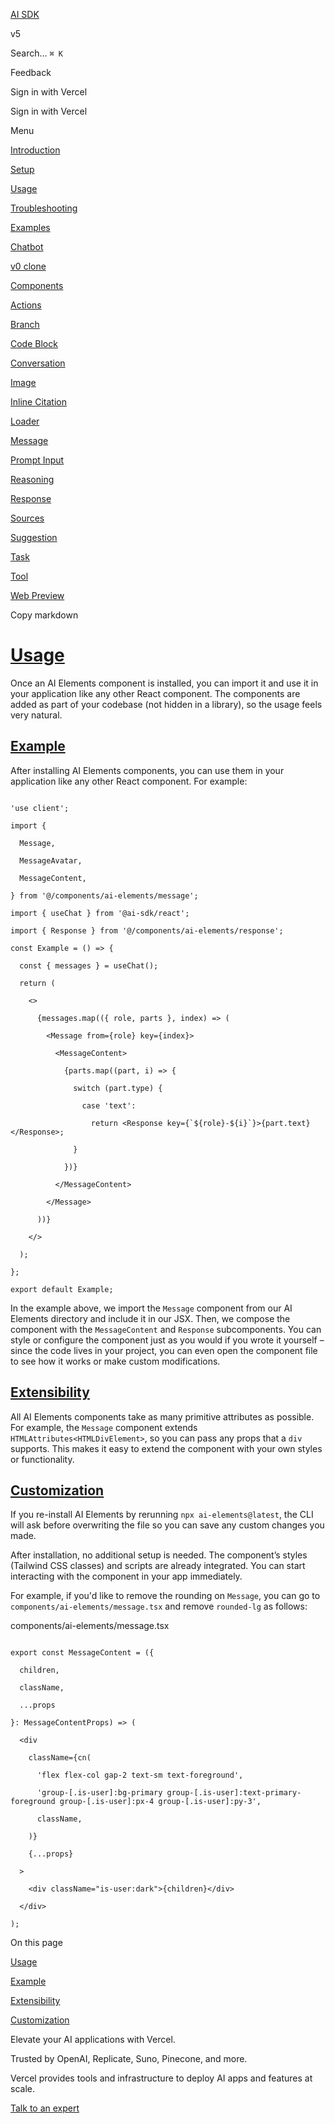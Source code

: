 [AI SDK](https://ai-sdk.dev/)

v5

Search…
`⌘ K`

Feedback

Sign in with Vercel

Sign in with Vercel

Menu

[Introduction](https://ai-sdk.dev/elements/overview)

[Setup](https://ai-sdk.dev/elements/overview/setup)

[Usage](https://ai-sdk.dev/elements/overview/usage)

[Troubleshooting](https://ai-sdk.dev/elements/overview/troubleshooting)

[Examples](https://ai-sdk.dev/elements/examples)

[Chatbot](https://ai-sdk.dev/elements/examples/chatbot)

[v0 clone](https://ai-sdk.dev/elements/examples/v0)

[Components](https://ai-sdk.dev/elements/components)

[Actions](https://ai-sdk.dev/elements/components/actions)

[Branch](https://ai-sdk.dev/elements/components/branch)

[Code Block](https://ai-sdk.dev/elements/components/code-block)

[Conversation](https://ai-sdk.dev/elements/components/conversation)

[Image](https://ai-sdk.dev/elements/components/image)

[Inline Citation](https://ai-sdk.dev/elements/components/inline-citation)

[Loader](https://ai-sdk.dev/elements/components/loader)

[Message](https://ai-sdk.dev/elements/components/message)

[Prompt Input](https://ai-sdk.dev/elements/components/prompt-input)

[Reasoning](https://ai-sdk.dev/elements/components/reasoning)

[Response](https://ai-sdk.dev/elements/components/response)

[Sources](https://ai-sdk.dev/elements/components/sources)

[Suggestion](https://ai-sdk.dev/elements/components/suggestion)

[Task](https://ai-sdk.dev/elements/components/task)

[Tool](https://ai-sdk.dev/elements/components/tool)

[Web Preview](https://ai-sdk.dev/elements/components/web-preview)

Copy markdown

# [Usage](https://ai-sdk.dev/elements/overview/usage\#usage)

Once an AI Elements component is installed, you can import it and use it in your application like any other React component. The components are added as part of your codebase (not hidden in a library), so the usage feels very natural.

## [Example](https://ai-sdk.dev/elements/overview/usage\#example)

After installing AI Elements components, you can use them in your application like any other React component. For example:

```code-block_code__yIKW2

'use client';

import {

  Message,

  MessageAvatar,

  MessageContent,

} from '@/components/ai-elements/message';

import { useChat } from '@ai-sdk/react';

import { Response } from '@/components/ai-elements/response';

const Example = () => {

  const { messages } = useChat();

  return (

    <>

      {messages.map(({ role, parts }, index) => (

        <Message from={role} key={index}>

          <MessageContent>

            {parts.map((part, i) => {

              switch (part.type) {

                case 'text':

                  return <Response key={`${role}-${i}`}>{part.text}</Response>;

              }

            })}

          </MessageContent>

        </Message>

      ))}

    </>

  );

};

export default Example;
```

In the example above, we import the `Message` component from our AI Elements directory and include it in our JSX. Then, we compose the component with the `MessageContent` and `Response` subcomponents. You can style or configure the component just as you would if you wrote it yourself – since the code lives in your project, you can even open the component file to see how it works or make custom modifications.

## [Extensibility](https://ai-sdk.dev/elements/overview/usage\#extensibility)

All AI Elements components take as many primitive attributes as possible. For example, the `Message` component extends `HTMLAttributes<HTMLDivElement>`, so you can pass any props that a `div` supports. This makes it easy to extend the component with your own styles or functionality.

## [Customization](https://ai-sdk.dev/elements/overview/usage\#customization)

If you re-install AI Elements by rerunning `npx ai-elements@latest`, the CLI
will ask before overwriting the file so you can save any custom changes you
made.

After installation, no additional setup is needed. The component’s styles (Tailwind CSS classes) and scripts are already integrated. You can start interacting with the component in your app immediately.

For example, if you'd like to remove the rounding on `Message`, you can go to `components/ai-elements/message.tsx` and remove `rounded-lg` as follows:

components/ai-elements/message.tsx

```code-block_code__yIKW2

export const MessageContent = ({

  children,

  className,

  ...props

}: MessageContentProps) => (

  <div

    className={cn(

      'flex flex-col gap-2 text-sm text-foreground',

      'group-[.is-user]:bg-primary group-[.is-user]:text-primary-foreground group-[.is-user]:px-4 group-[.is-user]:py-3',

      className,

    )}

    {...props}

  >

    <div className="is-user:dark">{children}</div>

  </div>

);
```

On this page

[Usage](https://ai-sdk.dev/elements/overview/usage#usage)

[Example](https://ai-sdk.dev/elements/overview/usage#example)

[Extensibility](https://ai-sdk.dev/elements/overview/usage#extensibility)

[Customization](https://ai-sdk.dev/elements/overview/usage#customization)

Elevate your AI applications with Vercel.

Trusted by OpenAI, Replicate, Suno, Pinecone, and more.

Vercel provides tools and infrastructure to deploy AI apps and features at scale.

[Talk to an expert](https://vercel.com/contact/sales?utm_source=ai_sdk&utm_medium=web&utm_campaign=contact_sales_cta&utm_content=talk_to_an_expert_sdk_docs)